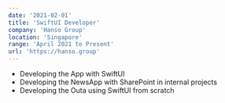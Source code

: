 ```yaml
---
date: '2021-02-01'
title: 'SwiftUI Developer'
company: 'Hanso Group'
location: 'Singapore'
range: 'April 2021 to Present'
url: 'https://hanso.group'
---
```


- Developing the App with SwiftUI
- Developing the NewsApp with SharePoint in internal projects
- Developing the Outa using SwiftUI from scratch
